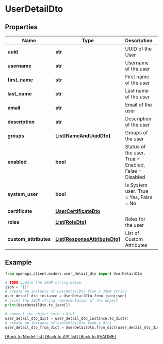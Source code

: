 # UserDetailDto


## Properties

Name | Type | Description | Notes
------------ | ------------- | ------------- | -------------
**uuid** | **str** | UUID of the User | 
**username** | **str** | Username of the user | 
**first_name** | **str** | First name of the user | [optional] 
**last_name** | **str** | Last name of the user | [optional] 
**email** | **str** | Email of the user | [optional] 
**description** | **str** | Description of the user | [optional] 
**groups** | [**List[NameAndUuidDto]**](NameAndUuidDto.md) | Groups of the user | 
**enabled** | **bool** | Status of the user. True &#x3D; Enabled, False &#x3D; Disabled | 
**system_user** | **bool** | Is System user. True &#x3D; Yes, False &#x3D; No | 
**certificate** | [**UserCertificateDto**](UserCertificateDto.md) |  | [optional] 
**roles** | [**List[RoleDto]**](RoleDto.md) | Roles for the user | 
**custom_attributes** | [**List[ResponseAttributeDto]**](ResponseAttributeDto.md) | List of Custom Attributes | [optional] 

## Example

```python
from openapi_client.models.user_detail_dto import UserDetailDto

# TODO update the JSON string below
json = "{}"
# create an instance of UserDetailDto from a JSON string
user_detail_dto_instance = UserDetailDto.from_json(json)
# print the JSON string representation of the object
print(UserDetailDto.to_json())

# convert the object into a dict
user_detail_dto_dict = user_detail_dto_instance.to_dict()
# create an instance of UserDetailDto from a dict
user_detail_dto_from_dict = UserDetailDto.from_dict(user_detail_dto_dict)
```
[[Back to Model list]](../README.md#documentation-for-models) [[Back to API list]](../README.md#documentation-for-api-endpoints) [[Back to README]](../README.md)


